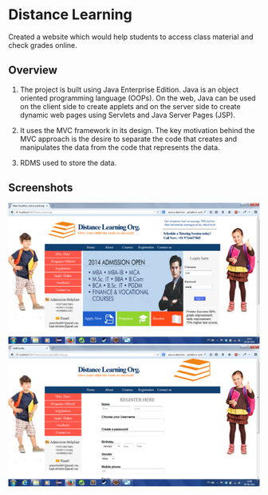 # Distance Learning
Created a website which would help students to access class material and check grades online.

## Overview 

1. The project is built using Java Enterprise Edition. Java is an object oriented
programming language (OOPs). On the web, Java can be used on the client side to create
applets and on the server side to create dynamic web pages using Servlets and Java
Server Pages (JSP).

2. It uses the MVC framework in its design. The key motivation behind the MVC
approach is the desire to separate the code that creates and manipulates the data from the
code that represents the data.

3. RDMS used to store the data.

## Screenshots

![Home Screen](/image21.png)
![Registration Screen](/image20.png)
